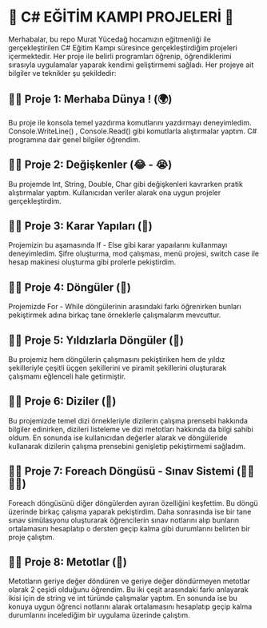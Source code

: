 # 🚀 C# EĞİTİM KAMPI PROJELERİ 🤩

Merhabalar, bu repo Murat Yücedağ hocamızın eğitmenliği ile gerçekleştirilen C# Eğitim Kampı süresince gerçekleştirdiğim projeleri içermektedir. Her proje ile belirli programları öğrenip, öğrendiklerimi sırasıyla uygulamalar yaparak kendimi geliştirmemi sağladı. Her projeye ait bilgiler ve teknikler şu şekildedir:

## 📍📍  Proje 1: Merhaba Dünya ! (🌍)
Bu proje ile konsola temel yazdırma komutlarını yazdırmayı deneyimledim. Console.WriteLine() , Console.Read() gibi komutlarla alıştırmalar yaptım. C# programına dair genel bilgiler öğrendim.

## 📍📍  Proje 2: Değişkenler (😂 - 😭)
Bu projemde Int, String, Double, Char gibi değişkenleri kavrarken pratik alıştırmalar yaptım. Kullanıcıdan veriler alarak ona uygun projeler gerçekleştirdim.

## 📍📍  Proje 3:  Karar Yapıları (🧐)
Projemizin bu aşamasında If - Else gibi karar yapaılarını kullanmayı deneyimledim. Şifre oluşturma, mod çalışması, menü projesi, switch case ile hesap makinesi oluşturma gibi prolerle pekiştirdim.

## 📍📍  Proje 4: Döngüler (🔄)
Projemizde For - While döngülerinin arasındaki farkı öğrenirken bunları pekiştirmek adına birkaç tane örneklerle çalışmalarım mevcuttur.

## 📍📍  Proje 5: Yıldızlarla Döngüler (🌟)
Bu projemiz hem döngülerin çalışmasını pekiştiriken hem de yıldız şekilleriyle çeşitli üçgen şekillerini ve piramit şekillerini oluşturarak çalışmamı eğlenceli hale getirmiştir.

## 📍📍  Proje 6: Diziler (🧩)
Bu projemizde temel dizi örnekleriyle dizilerin çalışma prensebi hakkında bilgiler edinirken, dizileri listeleme ve dizi metotları hakkında da bilgi sahibi oldum. En sonunda ise kullanıcıdan değerler alarak ve döngüleride kullanarak dizilerin çalışma prensebini genişletip pekiştirmemi sağladım.

## 📍📍  Proje 7: Foreach Döngüsü - Sınav Sistemi (🫨😬😶‍🌫️)
Foreach döngüsünü diğer döngülerden ayıran özelliğini keşfettim. Bu döngü üzerinde birkaç çalışma yaparak pekiştirdim. Daha sonrasında ise bir tane sınav simülasyonu oluşturarak öğrencilerin sınav notlarını alıp bunların ortalamasını hesaplatıp o dersten geçip kalma gibi durumlarını belirten bir proje çalıştım.

## 📍📍  Proje 8: Metotlar (💫)
Metotların geriye değer döndüren ve geriye değer döndürmeyen metotlar olarak 2 çeşidi olduğunu öğrendim. Bu iki çeşit arasındaki farkı anlayarak ikisi için de string ve int türünde çalışmalar yaptım. En sonunda ise bu konuya uygun öğrenci notlarını alarak ortalamasını hesaplatıp geçip kalma durumlarını incelediğim bir uygulama üzerinde çalıştım.



